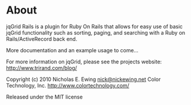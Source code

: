 About
=====

jqGrid Rails is a plugin for Ruby On Rails that allows for easy use of basic jqGrid functionality such as sorting, paging, and searching with a Ruby on Rails/ActiveRecord back end.

More documentation and an example usage to come...

For more information on jqGrid, please see the projects website: http://www.trirand.com/blog/

Copyright (c) 2010 Nicholas E. Ewing <nick@nickewing.net>
                   Color Technology, Inc. http://www.colortechnology.com/

Released under the MIT license